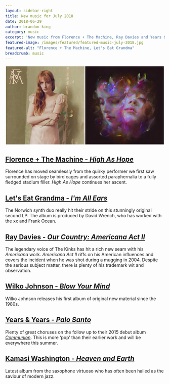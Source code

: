 ```yaml
---
layout: sidebar-right
title: New music for July 2018
date: 2018-06-29
author: brandon-king
category: music
excerpt: 'New music from Florence + The Machine, Ray Davies and Years & Years'
featured-image: /images/featured/featured-music-july-2018.jpg
featured-alt: "Florence + The Machine, Let's Eat Grandma"
breadcrumb: music
---
```


![Florence + The Machine, Let's Eat Grandma](/images/featured/featured-music-july-2018.jpg)

## [Florence + The Machine - <cite>High As Hope</cite>](https://suffolk.spydus.co.uk/cgi-bin/spydus.exe/ENQ/OPAC/BIBENQ?BRN=2424479)

Florence has moved seamlessly from the quirky performer we first saw surrounded on stage by bird cages and assorted paraphernalia to a fully fledged stadium filler. <cite>High As Hope</cite> continues her ascent.

## [Let's Eat Grandma - <cite>I'm All Ears</cite>](https://suffolk.spydus.co.uk/cgi-bin/spydus.exe/ENQ/OPAC/BIBENQ?BRN=2405349)

The Norwich synth duo really hit their stride on this stunningly original second LP. The album is produced by David Wrench, who has worked with the xx and Frank Ocean.

## [Ray Davies - <cite>Our Country: Americana Act II</cite>](https://suffolk.spydus.co.uk/cgi-bin/spydus.exe/ENQ/OPAC/BIBENQ?BRN=2422058)

The legendary voice of The Kinks has hit a rich new seam with his <cite>Americana</cite> work. <cite>Americana Act II</cite> riffs on his American influences and covers the incident when he was shot during a mugging in 2004. Despite the serious subject matter, there is plenty of his trademark wit and observation.

## [Wilko Johnson - <cite>Blow Your Mind</cite>](https://suffolk.spydus.co.uk/cgi-bin/spydus.exe/ENQ/OPAC/BIBENQ?BRN=2408410)

Wilko Johnson releases his first album of original new material since the 1980s.

## [Years & Years - <cite>Palo Santo</cite>](https://suffolk.spydus.co.uk/cgi-bin/spydus.exe/ENQ/OPAC/BIBENQ?BRN=2420468)

Plenty of great choruses on the follow up to their 2015 debut album [<cite>Communion</cite>](https://suffolk.spydus.co.uk/cgi-bin/spydus.exe/ENQ/OPAC/BIBENQ?BRN=1790245). This is more ‘pop’ than their earlier work and will be everywhere this summer.

## [Kamasi Washington - <cite>Heaven and Earth</cite>](https://suffolk.spydus.co.uk/cgi-bin/spydus.exe/ENQ/OPAC/BIBENQ?BRN=2409699)

Latest album from the saxophone virtuoso who has often been hailed as the saviour of modern jazz.
